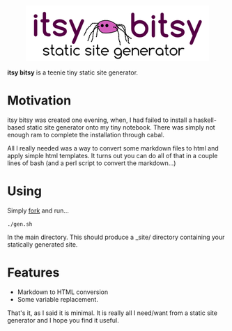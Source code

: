 
<p style="text-align:center"><img src="./images/itsybitsy.logo.png"/></p>

**itsy bitsy** is a teenie tiny static site generator. 

Motivation
===========

itsy bitsy was created one evening, when, I had failed to install a haskell-based
static site generator onto my tiny notebook. There was simply not enough ram to complete the installation through cabal.

All I really needed was a way to convert some markdown files to html and apply
simple html templates. It turns out you can do all of that in a couple lines of
bash (and a perl script to convert the markdown...)

Using
=====

Simply [fork](https://github.com/s-rah/itsybitsy) and run...

	./gen.sh

In the main directory. This should produce a _site/ directory containing your statically generated site.

Features
========

* Markdown to HTML conversion
* Some variable replacement.

That's it, as I said it is minimal. It is really all I need/want from a static site generator and I hope you find it useful.

